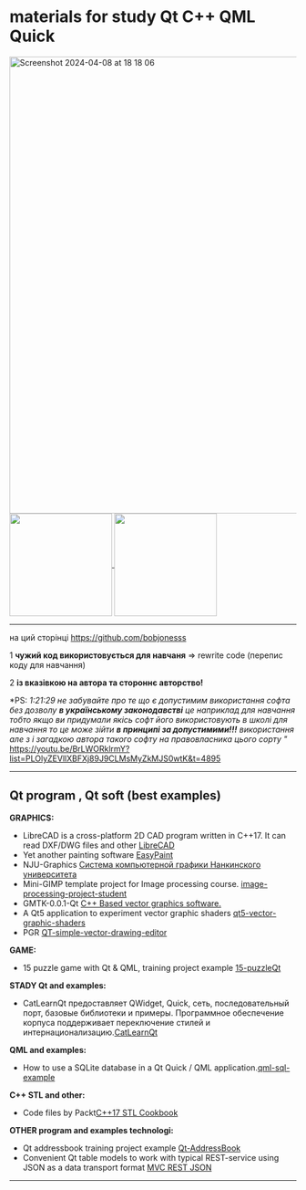 ###  <h1>materials for study Qt C++ QML Quick</h1>

<img width="801" alt="Screenshot 2024-04-08 at 18 18 06" src="https://github.com/bobjonesss/bobjonesss/assets/47592554/90c4b9fe-74d4-46f6-ab6b-d6e8360375c5">

<a href="https://github.com/anuraghazra/github-readme-stats">
  <img height=180 align="center" src="https://github-readme-stats.vercel.app/api?username=bobjonesss" />
</a> <a href="https://github.com/anuraghazra/convoychat">
  <img height=180 align="center" src="https://github-readme-stats.vercel.app/api/top-langs?username=bobjonesss&layout=compact&langs_count=8&card_width=320" />
</a>

<hr>

на ций сторінці https://github.com/bobjonesss

1 **чужий код використовується для навчаня** => rewrite code (перепис коду для навчання)

2 **із вказівкою на автора та стороннє авторство!**

*PS: <i>1:21:29 не забувайте про те що є допустимим використання софта без дозволу **в українському законодавстві** 
  це наприклад для навчання тобто якщо ви придумали якісь софт його використовують в школі для навчання то це може зійти **в принципі за допустимими!!!**
використання але з і загадкою автора такого софту на правовласника цього сорту " </i> https://youtu.be/BrLWORklrmY?list=PLOlyZEVllXBFXj89J9CLMsMyZkMJS0wtK&t=4895

<hr>

<h2>Qt program , Qt soft (best examples)</h2> 

**GRAPHICS:**
<br>
* LibreCAD is a cross-platform 2D CAD program written in C++17. It can read DXF/DWG files and other <a href=https://github.com/bobjonesss/LibreCAD>LibreCAD</a><br>
* Yet another painting software  <a href=https://github.com/bobjonesss/EasyPaint>EasyPaint</a><br>
* NJU-Graphics  <a href=https://github.com/bobjonesss/NJU-Graphics>Система компьютерной графики Нанкинского университета</a><br>
* Mini-GIMP template project for Image processing course. <a href=https://github.com/bobjonesss/image-processing-project-student>image-processing-project-student</a><br>
* GMTK-0.0.1-Qt  <a href=https://github.com/sarniraula/GMTK-0.0.1-Qt>C++ Based vector graphics software.</a><br>
* A Qt5 application to experiment vector graphic shaders <a href=https://github.com/bobjonesss/qt5-vector-graphic-shaders>qt5-vector-graphic-shaders</a><br>
* PGR <a href=https://github.com/bobjonesss/QT-simple-vector-drawing-editor>QT-simple-vector-drawing-editor</a><br>

**GAME:**
<br>
* 15 puzzle game with Qt & QML, training project example <a href=https://github.com/smay1613/15-puzzleQt>15-puzzleQt</a><br>

**STADY Qt and examples:**
<br>
* CatLearnQt предоставляет QWidget, Quick, сеть, последовательный порт, базовые библиотеки и примеры. 
Программное обеспечение корпуса поддерживает переключение стилей и интернационализацию.<a href=https://github.com/bobjonesss/CatLearnQt>CatLearnQt </a><br>

**QML and examples:**
<br>
* How to use a SQLite database in a Qt Quick / QML application.<a href=https://github.com/bobjonesss/qml-sql-example>qml-sql-example </a><br>

**C++ STL and other:**
<br>
* Code files by Packt<a href=https://github.com/PacktPublishing/Cpp17-STL-Cookbook>C++17 STL Cookbook </a><br>

**OTHER program and examples technologi:**
<br>
* Qt addressbook training project example <a href=https://github.com/bobjonesss/Qt-AddressBook>Qt-AddressBook </a><br>
* Convenient Qt table models to work with typical REST-service using JSON as a data transport format <a href=https://github.com/bobjonesss/QtRestJsonModels>MVC REST JSON </a><br>

<hr>
